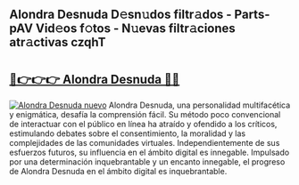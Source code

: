 ## Alondra Desnuda D𝚎sn𝚞dos filtr𝚊dos - Parts-pAV Vid𝚎os f𝚘tos - N𝚞evas filtr𝚊ciones atr𝚊ctivas czqhT

# <h2><a href="http://mbdrxzr.tromn.icu/?c=Alondra+Desnuda">🔗👉👉👉 Alondra Desnuda 🔗🔗</a></h2>

[![Alondra Desnuda nuevo](https://i.imgur.com/pEAQMta.gif)](http://mbdrxzr.tromn.icu/?c=Alondra+Desnuda)
Alondra Desnuda, una personalidad multifacética y enigmática, desafía la comprensión fácil. Su método poco convencional de interactuar con el público en línea ha atraído y ofendido a los críticos, estimulando debates sobre el consentimiento, la moralidad y las complejidades de las comunidades virtuales. Independientemente de sus esfuerzos futuros, su influencia en el ámbito digital es innegable. Impulsado por una determinación inquebrantable y un encanto innegable, el progreso de Alondra Desnuda en el ámbito digital es inquebrantable.
